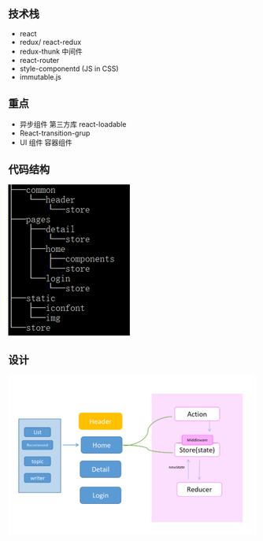 ## 技术栈
* react
* redux/ react-redux
* redux-thunk 中间件
* react-router
* style-componentd (JS in CSS)
* immutable.js

## 重点
* 异步组件 第三方库 react-loadable
* React-transition-grup
* UI 组件 容器组件

## 代码结构
![avatar](/doc/structure.png)

## 设计
![avatar](/doc/design.png)